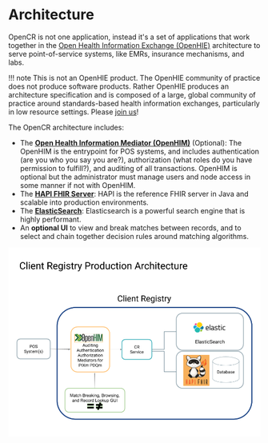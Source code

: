 # Architecture

OpenCR is not one application, instead it's a set of applications that work together in the [Open Health Information Exchange (OpenHIE)](http://ohie.org) architecture to serve point-of-service systems, like EMRs, insurance mechanisms, and labs.

!!! note
    This is not an OpenHIE product. The OpenHIE community of practice does not produce software products. Rather OpenHIE produces an architecture specification and is composed of a large, global community of practice around standards-based health information exchanges, particularly in low resource settings. Please [join us](https://ohie.org)!

The OpenCR architecture includes:

* The [**Open Health Information Mediator (OpenHIM)**](http://openhim.org) (Optional): The OpenHIM is the entrypoint for POS systems, and includes authentication (are you who you say you are?), authorization (what roles do you have permission to fulfill?), and auditing of all transactions. OpenHIM is optional but the administrator must manage users and node access in some manner if not with OpenHIM.
* The [**HAPI FHIR Server**](http://hapifhir.io): HAPI is the reference FHIR server in Java and scalable into production environments.
* The [**ElasticSearch**](http://elastic.co/products/elasticsearch): Elasticsearch is a powerful search engine that is highly performant.
* An **optional UI** to view and break matches between records, and to select and chain together decision rules around matching algorithms.

![Alt text](images/production_architecture.png "Production Architecture")

